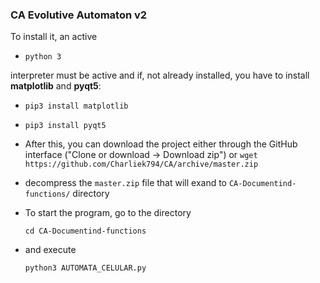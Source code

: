 ### CA Evolutive Automaton v2

To install it, an active

* `python 3`

 interpreter must be active and if, not already installed, you have to install **matplotlib** and **pyqt5**:

* `pip3 install matplotlib`

* `pip3 install pyqt5`

* After this, you can download the project either through the GitHub interface ("Clone or download -> Download zip") or `wget https://github.com/Charliek794/CA/archive/master.zip`

* decompress the `master.zip` file that will exand to `CA-Documentind-functions/` directory

* To start the program, go to the directory

    `cd CA-Documentind-functions`

* and execute

    `python3 AUTOMATA_CELULAR.py`

